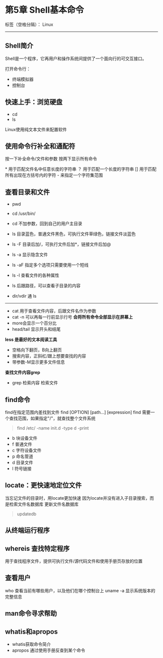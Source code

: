﻿# 第5章 Shell基本命令

标签（空格分隔）： Linux

---

## Shell简介

Shell是一个程序，它再用户和操作系统间提供了一个面向行的可交互接口。

打开命令行：
- 终端模拟器
- 控制台

## 快速上手：浏览硬盘

- cd
- ls

Linux使用纯文本文件来配置软件

## 使用命令行补全和通配符

<TAB>按一下补全命令/文件和参数
<TAB>按两下显示所有命令

\* 用于匹配文件名中任意长度的字符串
？ 用于匹配一个长度的字符串
[] 用于匹配所有出现在方括号内的字符
\- 来指定一个字符集范围

## 查看目录和文件

- pwd
- cd /usr/bin/
- cd 不加参数，回到自己的用户主目录
- ls 目录蓝色，普通文件黑色，可执行文件草绿色，链接文件淡蓝色
- ls -F 目录后加/，可执行文件后加*，链接文件后加@
- ls -a 显示隐含文件
-  ls -aF 指定多个选项只需要使用一个短线
- ls -l 查看文件的各种属性
- ls 后跟路径，可以查看子目录的内容

- dir/vdir 通 ls

---

- cat 用于查看文件内容，后跟文件名作为参数
- cat -n 可以再每一行前显示行号
**会将所有命令全部显示在屏幕上**
- more会显示一个百分比
- head/tail 显示开头和结尾

**less 是最好的文本阅读工具**

- 空格向下翻页，B向上翻页
- 搜索内容，正斜杠/跟上想要查找的内容
- 带参数-M显示更多文件信息

**查找文件内容grep**

- grep 检索内容 检索文件

## find命令
find在指定范围内差找到文件
find [OPTION] [path...] [expression]
find 需要一个查找范围，如果指定"/"，就查找整个文件系统
>find /etc/ -name init.d -type d -print

- b 块设备文件
- f 普通文件
- c 字符设备文件
- p 命名管道
- d 目录文件
- l 符号链接

## locate：更快速地定位文件
当忘记文件的目录时，用locate更加快速
因为locate并没有进入子目录搜索，而是检索文件名数据库
更新文件名数据库
> updatedb

## 从终端运行程序

## whereis 查找特定程序
用于查找程序文件，提供可执行文件/源代码文件和使用手册页存放的位置

## 查看用户
who 查看当前有哪些用户，以及他们在哪个控制台上
uname -a 显示系统版本的完整信息

## man命令寻求帮助

## whatis和apropos
- whatis获取命令简介
- apropos 通过使用手册反查到某个命令
